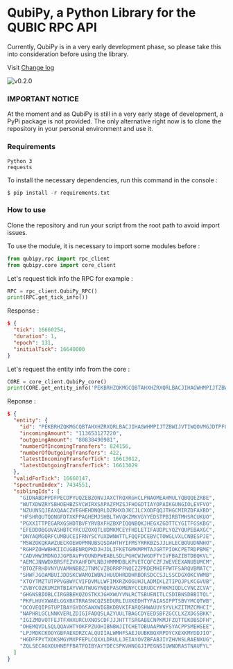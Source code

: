 # QubiPy, a Python Library for the QUBIC RPC API
Currently, QubiPy is in a very early development phase, so please take this into consideration before using the library.

Visit [Change log](CHANGELOG.md)

![v0.2.0](https://img.shields.io/badge/alpha_version-0.2.0-red)

###  IMPORTANT NOTICE
At the moment and as QubiPy is still in a very early stage of development, a PyPi package is not provided. The only alternative right now is to clone the repository in your personal environment and use it.

### Requirements
```
Python 3
requests
```
To install the necessary dependencies, run this command in the console :
```
$ pip install -r requirements.txt
```

### How to use
Clone the repository and run your script from the root path to avoid import issues.

To use the module, it is necessary to import some modules before :
```python
from qubipy.rpc import rpc_client
from qubipy.core import core_client
```

Let's request tick info the RPC for example :

```python
RPC = rpc_client.QubiPy_RPC()
print(RPC.get_tick_info())
```
Response :
```json
$ {
  "tick": 16660254,
  "duration": 1,
  "epoch": 131,
  "initialTick": 16640000
}
```
Let's request the entity info from the core :
```python
CORE = core_client.QubiPy_core()
print(CORE.get_entity_info('PEKBRHZQKMGCQBTAHXHZRXQRLBACJIHAGWHMPIJTZBWIJVTIWQOVMGJDTPFO'))
```
Reponse :
```json
$ {
  "entity": {
    "id": "PEKBRHZQKMGCQBTAHXHZRXQRLBACJIHAGWHMPIJTZBWIJVTIWQOVMGJDTPFO",
    "incomingAmount": "113653127220",
    "outgoingAmount": "80838490981",
    "numberOfIncomingTransfers": 824156,
    "numberOfOutgoingTransfers": 422,
    "latestIncomingTransferTick": 16613012,
    "latestOutgoingTransferTick": 16613029
  },
  "validForTick": 16660147,
  "spectrumIndex": 7434551,
  "siblingIds": [
    "GIDNABDPPDFPECDPYUQZEBZONVJAXCTRQXRGHCLPNAOMEAHMULYQBQQEZRBE",
    "WUTXDWZRYSBHOEHBZSVCWIRXSAPAZFMZSJFHOGDTIAYOPAIKGUNGIOLEVFVO",
    "NZUUNSQJEAXQAACZVEGHEHDNQRLDZRHXDJKCJLCXODFQQJTHGCMIRZDFAXBD",
    "HFSHRQUTQONGFDTXKPPAGHEMJSHBLTWVQKZMKVGYYEDSTPBIRBTMHSRCUKUO",
    "PGXXITTPEGARXGSHDTBVFYRVBXFHZBXPIQQNBQKJHEGXZGDTTCYGITFGSKBG",
    "EFEDDOBGUVASHBTCYRCUZOXQTLUDMKMCEYFHDLETIFAUDPLYOZYQUPEBAXGC",
    "DNYAQMGQRFCUMBUCEIFRNYSCYUXDWNWTTLFQQFDCEBVCTOWGLVXLCNBESPJE",
    "MSWZOKQKAWZUECKOEWOPMNUBSQSDAHTHYIFMSYRRKBZSJJLHLECBOUUDNNHO",
    "RGHPZOHWBHKIICUGBENRQPKDJHJDLIFKETGMKMPMTAJGRTPIOKCPETRDPBME",
    "CADVHWJMDNOJJGPDAVPYOUNDPWEABLSDLPGHCWJWGDFTYIVFBAZIBTDBQKVL",
    "AEMCJNNWDXBRSFEZVXAHFDPLNBJHMMMDBLKPVETCQFCZFJWEVEEXANUBUMCM",
    "BTOZFRHDVNYUVAMHNBBZJTNMCVZBORRPFNQIZZPRDEMHIFPWTFSARQVBMATC",
    "SHWFJGOAMBUIJDDSKCWAMOIWBNJHUUDHRDDHRBORSDCCSJLSSCDGXOKCVWMB",
    "XTOYTMZTUTPPVGBWYCVIFDVMLLWFIMXRZKOGUHJLADMIKLZTIPQJPLKCGVUB",
    "ZVBYCOZKUMZRTBIAYVWUTWUGYNQEPASOMENYCCERUDCYFHKMIQDLCVNCZCVA",
    "GHGNSBIOBLCIRGBBEKQZOSTKXJGHXWUYVNLRCTSBUENITLCSDIBNSDBBITQL",
    "PKFLHUYXWAELGGXBXTRRASNCQZSEDURLIUXKEDHTYFAIASIPPTSBVYMCQTWB",
    "OCOVEQIPGTUPIBAYGYDOSAWXWIGBKDBVKIFARQSHWAUUYSYVLKZITMZCMHCI",
    "NAPHRLGCLNNKVERLZDIGIFADQSLAZYUULTBAGCDYEEDSBFZGCCLXZXDGSBKK",
    "IGIZMDVOTFEJTFXHXURCUXNOSCDFJJJHTTTSRGABECNPKMJFZQTTEKOBSDFH",
    "OHEMQVDLSQLQQAVHTYOKFPZUOHIBNBWJITCHETOBUAAPWWFSYACPPSMEHSEE",
    "LPJMDKCKOOYGBFAEXDRZCALQUIIALWMHFSAEJUUBKBQXRPDYCXEXKMYDDJIO",
    "HGDFFPYTXOKSMGYMXPFEPLCQXXLDRULLJEIAYOVZBFABJIYZHVNSLRAENXUG",
    "ZQLSECAGXOUHNEFFBATFQIBYAYYDECSPKVHNGGJIPEGNSIUWNORASTNAUFYL"
  ]
}

```


